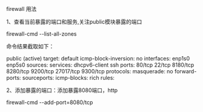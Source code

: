 firewall 用法

1、查看当前暴露的端口和服务,关注public模块暴露的端口

firewall-cmd --list-all-zones

命令结果截取如下：

public (active)
  target: default
  icmp-block-inversion: no
  interfaces: enp1s0 enp5s0
  sources: 
  services: dhcpv6-client ssh
  ports: 80/tcp 22/tcp 8180/tcp 8280/tcp 9200/tcp 27017/tcp 9300/tcp 
  protocols: 
  masquerade: no
  forward-ports: 
  sourceports: 
  icmp-blocks: 
  rich rules:
  
  

2、添加暴露的端口：添加暴露8080端口，http

firewall-cmd --add-port=8080/tcp



